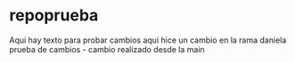 # repoprueba

Aqui hay texto para probar cambios
aqui hice un cambio en la rama daniela
prueba de cambios - cambio realizado desde la main
